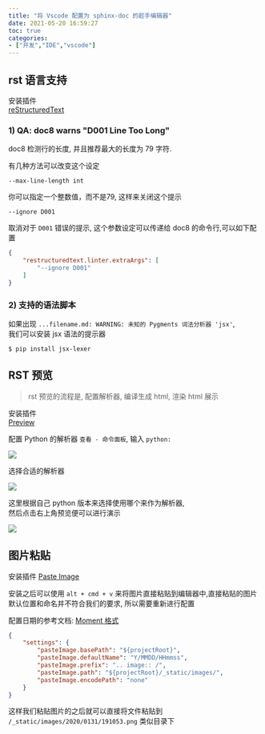 ```yaml
---
title: "将 Vscode 配置为 sphinx-doc 的趁手编辑器"
date: 2021-05-20 16:59:27
toc: true
categories:
- ["开发","IDE","vscode"]
---
```


## rst 语言支持

安装插件<br />
[reStructuredText](https://marketplace.visualstudio.com/items?itemName=lextudio.restructuredtext)



### 1) QA: doc8 warns "D001 Line Too Long"

doc8 检测行的长度, 并且推荐最大的长度为 79 字符.

有几种方法可以改变这个设定

```
--max-line-length int
```

你可以指定一个整数值，而不是79, 这样来关闭这个提示

```
--ignore D001
```

取消对于 `D001` 错误的提示, 这个参数设定可以传递给 doc8 的命令行,可以如下配置

```json
{
    "restructuredtext.linter.extraArgs": [
        "--ignore D001"
    ]
}
```


### 2) 支持的语法脚本

如果出现 `...filename.md: WARNING: 未知的 Pygments 词法分析器 'jsx'`,<br />
我们可以安装 jsx 语法的提示器

```
$ pip install jsx-lexer
```


## RST 预览

> rst 预览的流程是, 配置解析器, 编译生成 html, 渲染 html 展示


安装插件<br />
[Preview](https://marketplace.visualstudio.com/items?itemName=searKing.preview-vscode)

配置 Python 的解析器 `查看 - 命令面板`, 输入 `python:`

![](https://file.wulicode.com/yuque/202208/04/23/0435rqap0C4V.jpeg)

选择合适的解析器

![](https://file.wulicode.com/yuque/202208/04/23/0436uu0tBmj2.jpeg)

这里根据自己 python 版本来选择使用哪个来作为解析器,<br />
然后点击右上角预览便可以进行演示

![](https://file.wulicode.com/yuque/202208/04/23/0436oOZRzjCC.jpeg)


## 图片粘贴

安装插件 [Paste Image](https://marketplace.visualstudio.com/items?itemName=mushan.vscode-paste-image)

安装之后可以使用 `alt + cmd + v` 来将图片直接粘贴到编辑器中,直接粘贴的图片默认位置和命名并不符合我们的要求, 所以需要重新进行配置

配置日期的参考文档: [Moment 格式](https://momentjs.com/docs/#/displaying/format/)

```json
{
    "settings": {
        "pasteImage.basePath": "${projectRoot}",
        "pasteImage.defaultName": "Y/MMDD/HHmmss",
        "pasteImage.prefix": ".. image:: /",
        "pasteImage.path": "${projectRoot}/_static/images/",
        "pasteImage.encodePath": "none"
    }
}
```

这样我们粘贴图片的之后就可以直接将文件粘贴到<br />
`/_static/images/2020/0131/191053.png` 类似目录下

